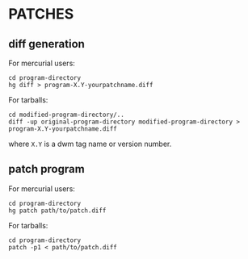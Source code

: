 PATCHES
=======

diff generation
---------------
For mercurial users:

    cd program-directory
    hg diff > program-X.Y-yourpatchname.diff

For tarballs:
    
    cd modified-program-directory/..
    diff -up original-program-directory modified-program-directory > program-X.Y-yourpatchname.diff

where `X.Y` is a dwm tag name or version number.

patch program
-------------
For mercurial users:
    
    cd program-directory
    hg patch path/to/patch.diff

For tarballs:

    cd program-directory
    patch -p1 < path/to/patch.diff
